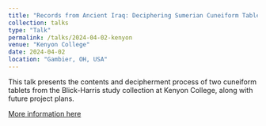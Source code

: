 ```yaml
---
title: "Records from Ancient Iraq: Deciphering Sumerian Cuneiform Tablets at Kenyon College"
collection: talks
type: "Talk"
permalink: /talks/2024-04-02-kenyon
venue: "Kenyon College"
date: 2024-04-02
location: "Gambier, OH, USA"
---
```


This talk presents the contents and decipherment process of two cuneiform tablets from the Blick-Harris study collection at Kenyon College, along with future project plans.

[More information here](https://11618089673436659994.googlegroups.com/attach/3fe316d87fe51/Cuneiform%20Flyer%20-%20Gabriel%20Bolanos%20Talk%20(3).pdf?part=0.1&view=1&vt=ANaJVrFbI0j6jxV5XdY0PkelVhVGwEQqoPiY1H4zLZ5NJJDyrGDp3sjsEShmfd3dkjTnTBcnuPT2gboR0-YeagRng77kjiU28zfEt9b2SQ08Bji_OUyB29g)
